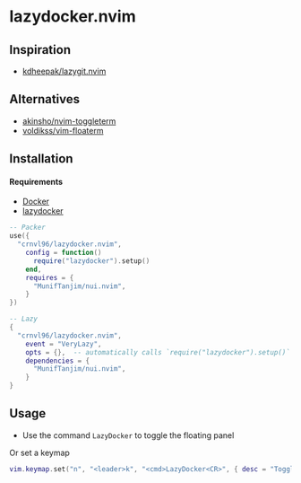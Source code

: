 # lazydocker.nvim

## Inspiration

 - [kdheepak/lazygit.nvim](kdheepak/lazygit.nvim)

## Alternatives

- [akinsho/nvim-toggleterm](https://github.com/akinsho/nvim-toggleterm.lua#custom-terminals)
- [voldikss/vim-floaterm](https://github.com/voldikss/vim-floaterm)

## Installation

#### Requirements
- [Docker](https://docs.docker.com/)
- [lazydocker](https://github.com/jesseduffield/lazydocker)

```lua
-- Packer
use({
  "crnvl96/lazydocker.nvim",
    config = function()
      require("lazydocker").setup()
    end,
    requires = {
      "MunifTanjim/nui.nvim",
    }
})

-- Lazy
{
  "crnvl96/lazydocker.nvim",
    event = "VeryLazy",
    opts = {},  -- automatically calls `require("lazydocker").setup()`
    dependencies = {
      "MunifTanjim/nui.nvim",
    }
}
```

## Usage

- Use the command `LazyDocker` to toggle the floating panel

Or set a keymap

```lua
vim.keymap.set("n", "<leader>k", "<cmd>LazyDocker<CR>", { desc = "Toggle LazyDocker", noremap = true, silent = true })
```
